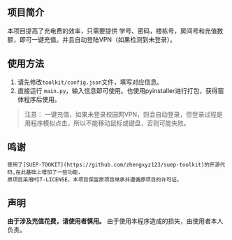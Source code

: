 ## 项目简介

本项目提高了充电费的效率，只需要提供 学号、密码，楼栋号，房间号和充值数额，即可一键充值。并且自动登陆VPN（如果检测到未登录）。  

## 使用方法
1. 请先修改`toolkit/config.json`文件，填写对应信息。
2. 直接运行 `main.py`，输入信息即可使用。也使用pyinstaller进行打包，获得窗体程序后使用。

> 注意：
    一键充值，如果未登录校园网VPN，则会自动登录，但登录过程是用程序模拟点击，所以不能移动鼠标或键盘，否则可能失败。


## 鸣谢

    使用了[SUEP-TOOKIT](https://github.com/zhengxyz123/suep-toolkit)的开源代码,在此基础上增加了一些功能，
    原项目采用MIT-LICENSE，本项目保留原项目继承并遵循原项目的许可证。

## 声明
**由于涉及充值花费，请使用者慎用。**
由于使用本程序造成的损失，由使用者本人负责。